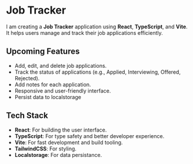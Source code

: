 # Job Tracker

I am creating a **Job Tracker** application using **React**, **TypeScript**, and **Vite**. It helps users manage and track their job applications efficiently.

## Upcoming Features

- Add, edit, and delete job applications.
- Track the status of applications (e.g., Applied, Interviewing, Offered, Rejected).
- Add notes for each application.
- Responsive and user-friendly interface.
- Persist data to localstorage

## Tech Stack

- **React**: For building the user interface.
- **TypeScript**: For type safety and better developer experience.
- **Vite**: For fast development and build tooling.
- **TailwindCSS**: For styling.
- **Localstorage**: For data persistance.

